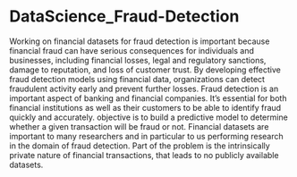 # DataScience_Fraud-Detection
Working on financial datasets for fraud detection is important because financial fraud can have serious consequences for individuals and businesses, including financial losses, legal and regulatory sanctions, damage to reputation, and loss of customer trust. By developing effective fraud detection models using financial data, organizations can detect fraudulent activity early and prevent further losses. Fraud detection is an important aspect of banking and financial companies. It’s essential for both financial institutions as well as their customers to be able to identify fraud quickly and accurately. objective is to build a predictive model to determine whether a given transaction will be fraud or not. Financial datasets are important to many researchers and in particular to us performing research in the domain of fraud detection. Part of the problem is the intrinsically private nature of financial transactions, that leads to no publicly available datasets.
